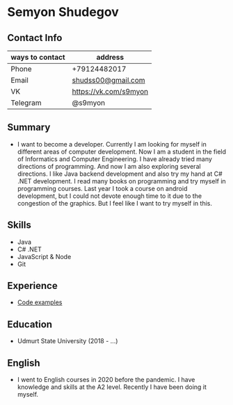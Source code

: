 # Semyon Shudegov

## Contact Info
ways to contact | address
-|-
Phone | +79124482017
Email | shudss00@gmail.com
VK | https://vk.com/s9myon
Telegram | @s9myon

## Summary
* I want to become a developer. Currently I am looking for myself in different areas of computer development. Now I am a student in the field of Informatics and Computer Engineering. I have already tried many directions of programming. And now I am also exploring several directions. I like Java backend development and also try my hand at C# .NET development. I read many books on programming and try myself in programming courses. Last year I took a course on android development, but I could not devote enough time to it due to the congestion of the graphics. But I feel like I want to try myself in this.

## Skills
* Java
* C# .NET
* JavaScript & Node
* Git

## Experience
* [Code examples](https://github.com/s9myon?tab=repositories)

## Education
* Udmurt State University (2018 - ...)

## English
* I went to English courses in 2020 before the pandemic. I have knowledge and skills at the A2 level. Recently I have been doing it myself.
